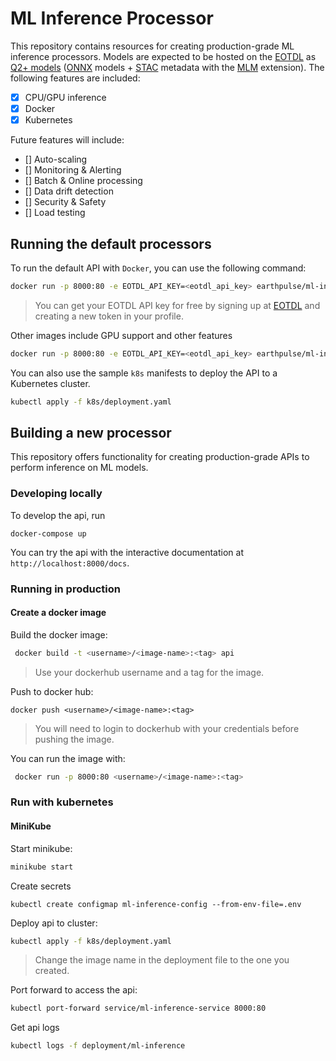 # ML Inference Processor

This repository contains resources for creating production-grade ML inference processors. Models are expected to be hosted on the [EOTDL](https://www.eotdl.com/) as [Q2+ models](https://github.com/earthpulse/eotdl/blob/main/tutorials/notebooks/05_q2_model.ipynb) ([ONNX](https://onnx.ai/) models + [STAC](https://stacspec.org/en) metadata with the [MLM](https://github.com/crim-ca/mlm-extension) extension). The following features are included:

- [x] CPU/GPU inference
- [x] Docker 
- [x] Kubernetes

Future features will include:

- [] Auto-scaling
- [] Monitoring & Alerting
- [] Batch & Online processing
- [] Data drift detection
- [] Security & Safety
- [] Load testing

## Running the default processors

To run the default API with `Docker`, you can use the following command:

```bash
docker run -p 8000:80 -e EOTDL_API_KEY=<eotdl_api_key> earthpulse/ml-inference
```

> You can get your EOTDL API key for free by signing up at [EOTDL](https://www.eotdl.com/) and creating a new token in your profile.

Other images include GPU support and other features

```bash
docker run -p 8000:80 -e EOTDL_API_KEY=<eotdl_api_key> earthpulse/ml-inference-gpu
```

You can also use the sample `k8s` manifests to deploy the API to a Kubernetes cluster.

```bash
kubectl apply -f k8s/deployment.yaml
```

## Building a new processor

This repository offers functionality for creating production-grade APIs to perform inference on ML models. 


### Developing locally

To develop the api, run 

```
docker-compose up
```

You can try the api with the interactive documentation at `http://localhost:8000/docs`.

### Running in production

#### Create a docker image

Build the docker image:

```bash
 docker build -t <username>/<image-name>:<tag> api
```

> Use your dockerhub username and a tag for the image.

Push to docker hub:

```
docker push <username>/<image-name>:<tag>
```

> You will need to login to dockerhub with your credentials before pushing the image.

You can run the image with:

```bash
 docker run -p 8000:80 <username>/<image-name>:<tag>
```

### Run with kubernetes

#### MiniKube

Start minikube:

```bash
minikube start
```

Create secrets

```
kubectl create configmap ml-inference-config --from-env-file=.env
```

Deploy api to cluster:

```bash
kubectl apply -f k8s/deployment.yaml
```

> Change the image name in the deployment file to the one you created.

Port forward to access the api:

```bash
kubectl port-forward service/ml-inference-service 8000:80 
```

Get api logs

```bash
kubectl logs -f deployment/ml-inference
```